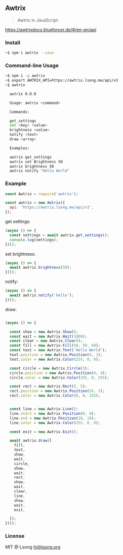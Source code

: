 ## Awtrix

> Awtrix in JavaScript

https://awtrixdocs.blueforcer.de/#/en-en/api

### Install

```sh
~$ npm i awtrix --save
```

### Command-line Usage

```sh
~$ npm i -g awtrix
~$ export AWTRIX_API=https://awtrix.lsong.me/api/v3
~$ awtrix

  awtrix 0.0.0

  Usage: awtrix <command>

  Commands:

  get_settings
  set <key> <value>
  brightness <value>
  notify <text>
  draw <array>

  Examples:

  awtrix get_settings
  awtrix set Brightness 50
  awtrix brightness 50
  awtrix notify "Hello World"
```

### Example

```js
const Awtrix = require('awtrix');

const awtrix = new Awtrix({
  api: 'https://awtrix.lsong.me/api/v3',
});
```

get settings:

```js
(async () => {
  const settings = await awtrix.get_settings();
  console.log(settings);
})();
```

set brightness:

```js
(async () => {
  await awtrix.brightness(50);
})();
```

notify:

```js
(async () => {
  await awtrix.notify('hello');
})();
```

draw:

```js

(async () => {

  const show = new Awtrix.Show();
  const wait = new Awtrix.Wait(1000);
  const clear = new Awtrix.Clear();
  const fill = new Awtrix.Fill(50, 50, 50);
  const text = new Awtrix.Text('Hello World');
  text.position = new Awtrix.Position(4, 1);
  text.color = new Awtrix.Color(255, 0, 0);

  const circle = new Awtrix.Circle(3);
  circle.position = new Awtrix.Position(4, 4);
  circle.color = new Awtrix.Color(255, 0, 255);

  const rect = new Awtrix.Rect(5, 5);
  rect.position = new Awtrix.Position(24, 2);
  rect.color = new Awtrix.Color(0, 0, 255);


  const line = new Awtrix.Line();
  line.start = new Awtrix.Position(0, 0);
  line.end = new Awtrix.Position(10, 10);
  line.color = new Awtrix.Color(255, 0, 0);

  const exit = new Awtrix.Exit();

  await awtrix.draw([
    fill,
    text,
    show,
    wait,
    circle,
    show,
    wait,
    rect,
    show,
    wait,
    clear,
    line,
    show,
    wait,
    exit,

  ]);
})();

```

### License

  MIT @ Lsong <hi@lsong.org>
